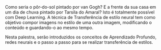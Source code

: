 Como seria o pôr-do-sol pintado por van Gogh? E a frente da sua casa em um dia de chuva pintado por Tarsila do Amaral? Isto é totalmente possível com Deep Learning.
A técnica de Transferência de estilo neural tem como objetivo compor imagens no estilo de uma outra imagem, modificando o conteúdo e guardando-o ao mesmo tempo.

Nesta palestra, serão introduzidos os conceitos de Aprendizado Profundo, redes neurais e o passo a passo para se realizar transferência de estilos.